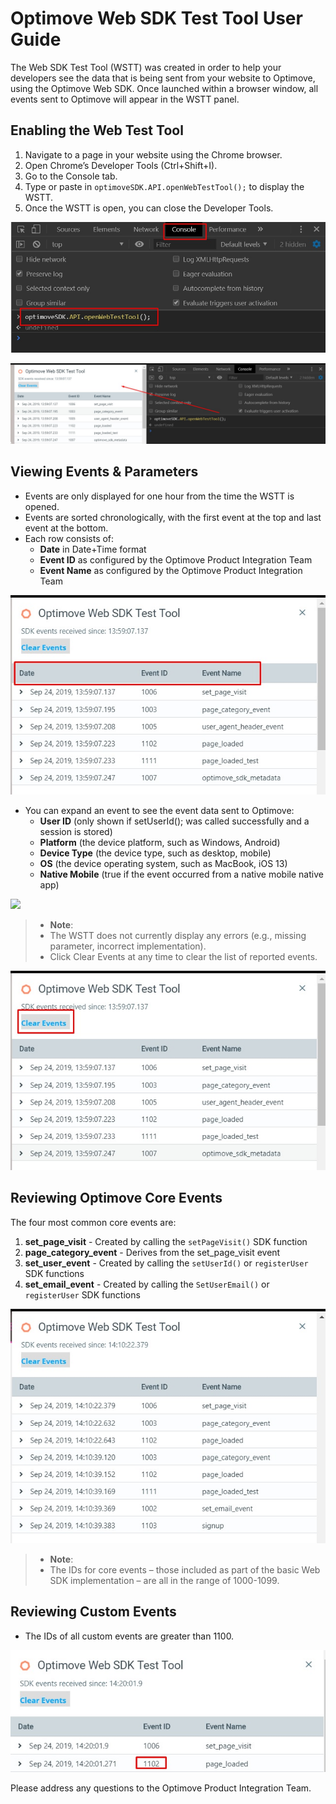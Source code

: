 # Optimove Web SDK Test Tool User Guide
The Web SDK Test Tool (WSTT) was created in order to help your developers see the data that is being sent from your website to Optimove, using the Optimove Web SDK. Once launched within a browser window, all events sent to Optimove will appear in the WSTT panel.

## Enabling the Web Test Tool
1. Navigate to a page in your website using the Chrome browser.
2. Open Chrome’s Developer Tools (Ctrl+Shift+I).
3. Go to the Console tab.
4. Type or paste in  `optimoveSDK.API.openWebTestTool();` to display the WSTT.
4. Once the WSTT is open, you can close the Developer Tools.
<p align="left"><img src="https://github.com/optimove-tech/Web-SDK-Integration-Guide/raw/maste/images/openWebTestTool-1.jpg?raw=true"></p>
<p align="left"><img src="https://github.com/optimove-tech/Web-SDK-Integration-Guide/raw/maste/images/openWebTestTool-2.jpg?raw=true"></p>

## Viewing Events & Parameters
- Events are only displayed for one hour from the time the WSTT is opened.
- Events are sorted chronologically, with the first event at the top and last event at the bottom.
- Each row consists of: 
    - **Date** in Date+Time format
    - **Event ID** as configured by the Optimove Product Integration Team
    - **Event Name** as configured by the Optimove Product Integration Team
<p align="left"><img src="https://github.com/optimove-tech/Web-SDK-Integration-Guide/raw/maste/images/openWebTestTool-3.jpg?raw=true"></p>

- You can expand an event to see the event data sent to Optimove:
    - **User ID** (only shown if setUserId(); was called successfully and a session is stored)
    - **Platform** (the device platform, such as Windows, Android)
    - **Device Type** (the device type, such as desktop, mobile)
    - **OS** (the device operating system, such as MacBook, iOS 13)
    - **Native Mobile** (true if the event occurred from a native mobile native app)
<p align="left"><img src="https://github.com/optimove-tech/Web-SDK-Integration-Guide/raw/maste/images/openWebTestTool5-2.jpg?raw=true"></p>

>- **Note**: 
>- The WSTT does not currently display any errors (e.g., missing parameter, incorrect implementation).
>- Click Clear Events at any time to clear the list of reported events.
<p align="left"><img src="https://github.com/optimove-tech/Web-SDK-Integration-Guide/raw/maste/images/openWebTestTool-4.jpg?raw=true"></p>

## Reviewing Optimove Core Events
The four most common core events are:
1. **set_page_visit** - Created by calling the `setPageVisit()` SDK function
2. **page_category_event** - Derives from the set_page_visit event
3. **set_user_event** - Created by calling  the `setUserId()` or `registerUser` SDK functions
4. **set_email_event** - Created by calling  the `SetUserEmail()` or `registerUser` SDK functions
<p align="left"><img src="https://github.com/optimove-tech/Web-SDK-Integration-Guide/raw/maste/images/openWebTestTool-6.jpg?raw=true"></p>

>- **Note**: 
>- The IDs for core events – those included as part of the basic Web SDK implementation – are all in the range of 1000-1099.

## Reviewing Custom Events
- The IDs of all custom events are greater than 1100.
<p align="left"><img src="https://github.com/optimove-tech/Web-SDK-Integration-Guide/raw/maste/images/openWebTestTool-7.jpg?raw=true"></p>

Please address any questions to the Optimove Product Integration Team.